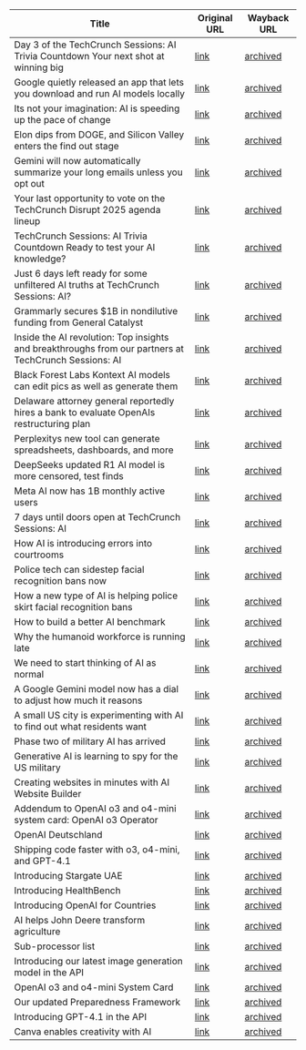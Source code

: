 | Title             | Original URL     | Wayback URL      |
|-------------------|------------------|------------------|
| Day 3 of the TechCrunch Sessions: AI Trivia Countdown  Your next shot at winning big | [link](https://techcrunch.com/2025/05/31/day-3-of-the-techcrunch-sessions-ai-trivia-countdown-your-next-shot-at-winning-big/) | [archived](http://web.archive.org/web/20250531143428/https://techcrunch.com/2025/05/31/day-3-of-the-techcrunch-sessions-ai-trivia-countdown-your-next-shot-at-winning-big/) |
| Google quietly released an app that lets you download and run AI models locally | [link](https://techcrunch.com/2025/05/31/google-quietly-released-an-app-that-lets-you-download-and-run-ai-models-locally/) | [archived](http://web.archive.org/web/20250531160434/https://techcrunch.com/2025/05/31/google-quietly-released-an-app-that-lets-you-download-and-run-ai-models-locally/) |
| Its not your imagination: AI is speeding up the pace of change | [link](https://techcrunch.com/2025/05/30/its-not-your-imagination-ai-is-speeding-up-the-pace-of-change/) | [archived](https://web.archive.org/web/20250531160435/https://techcrunch.com/2025/05/31/day-3-of-the-techcrunch-sessions-ai-trivia-countdown-your-next-shot-at-winning-big/?sidebar=a) |
| Elon dips from DOGE, and Silicon Valley enters the find out stage | [link](https://techcrunch.com/podcast/elon-dips-from-doge-and-silicon-valley-enters-the-find-out-stage/) | [archived](https://web.archive.org/web/20250531144258/https://techcrunch.com/podcast/elon-dips-from-doge-and-silicon-valley-enters-the-find-out-stage/) |
| Gemini will now automatically summarize your long emails unless you opt out | [link](https://techcrunch.com/2025/05/30/gemini-will-now-automatically-summarize-your-long-emails-unless-you-opt-out/) | [archived](http://web.archive.org/web/20250531161213/https://techcrunch.com/2025/05/30/gemini-will-now-automatically-summarize-your-long-emails-unless-you-opt-out/) |
| Your last opportunity to vote on the TechCrunch Disrupt 2025 agenda lineup | [link](https://techcrunch.com/2025/05/30/your-last-opportunity-to-vote-on-the-techcrunch-disrupt-2025-agenda-lineup/) | [archived](https://web.archive.org/web/20250531163005/https://techcrunch.com/2025/05/30/your-last-opportunity-to-vote-on-the-techcrunch-disrupt-2025-agenda-lineup/) |
| TechCrunch Sessions: AI Trivia Countdown  Ready to test your AI knowledge? | [link](https://techcrunch.com/2025/05/30/tc-sessions-ai-trivia-countdown-ready-to-test-your-ai-knowledge/) | [archived](http://web.archive.org/web/20250531161829/https://techcrunch.com/2025/05/30/tc-sessions-ai-trivia-countdown-ready-to-test-your-ai-knowledge/) |
| Just 6 days left  ready for some unfiltered AI truths at TechCrunch Sessions: AI? | [link](https://techcrunch.com/2025/05/30/just-6-days-left-ready-for-some-unfiltered-ai-truths-at-techcrunch-sessions-ai/) | [archived](https://web.archive.org/web/20250531163038/https://techcrunch.com/2025/05/30/just-6-days-left-ready-for-some-unfiltered-ai-truths-at-techcrunch-sessions-ai/) |
| Grammarly secures $1B in nondilutive funding from General Catalyst | [link](https://techcrunch.com/2025/05/29/grammarly-secures-1b-in-non-dilutive-funding-from-general-catalyst/) | [archived](http://web.archive.org/web/20250530203323/https://techcrunch.com/2025/05/29/grammarly-secures-1b-in-non-dilutive-funding-from-general-catalyst/) |
| Inside the AI revolution: Top insights and breakthroughs from our partners at TechCrunch Sessions: AI | [link](https://techcrunch.com/2025/05/29/inside-the-ai-revolution-top-insights-and-breakthroughs-from-our-partners-at-techcrunch-sessions-ai/) | [archived](http://web.archive.org/web/20250531161314/https://techcrunch.com/2025/05/29/inside-the-ai-revolution-top-insights-and-breakthroughs-from-our-partners-at-techcrunch-sessions-ai/) |
| Black Forest Labs Kontext AI models can edit pics as well as generate them | [link](https://techcrunch.com/2025/05/29/black-forest-labs-kontext-ai-models-can-edit-pics-as-well-as-generate-them/) | [archived](http://web.archive.org/web/20250530010240/https://techcrunch.com/2025/05/29/black-forest-labs-kontext-ai-models-can-edit-pics-as-well-as-generate-them/?) |
| Delaware attorney general reportedly hires a bank to evaluate OpenAIs restructuring plan | [link](https://techcrunch.com/2025/05/29/delaware-attorney-general-reportedly-hires-a-bank-to-evaluate-openais-restructuring-plan/) | [archived](https://web.archive.org/web/20250531163343/https://techcrunch.com/2025/05/29/delaware-attorney-general-reportedly-hires-a-bank-to-evaluate-openais-restructuring-plan/) |
| Perplexitys new tool can generate spreadsheets, dashboards, and more | [link](https://techcrunch.com/2025/05/29/perplexitys-new-tool-can-generate-spreadsheets-dashboards-and-more/) | [archived](http://web.archive.org/web/20250531053242/https://techcrunch.com/2025/05/29/perplexitys-new-tool-can-generate-spreadsheets-dashboards-and-more/) |
| DeepSeeks updated R1 AI model is more censored, test finds | [link](https://techcrunch.com/2025/05/29/deepseeks-updated-r1-ai-model-is-more-censored-test-finds/) | [archived](http://web.archive.org/web/20250529191559/https://techcrunch.com/2025/05/29/deepseeks-updated-r1-ai-model-is-more-censored-test-finds/) |
| Meta AI now has 1B monthly active users | [link](https://techcrunch.com/2025/05/29/meta-ai-now-has-1b-monthly-active-users/) | [archived](http://web.archive.org/web/20250530154043/https://techcrunch.com/2025/05/29/meta-ai-now-has-1b-monthly-active-users/) |
| 7 days until doors open at TechCrunch Sessions: AI | [link](https://techcrunch.com/2025/05/29/7-days-until-doors-open-at-techcrunch-sessions-ai/) | [archived](https://web.archive.org/web/20250531163535/https://techcrunch.com/2025/05/29/7-days-until-doors-open-at-techcrunch-sessions-ai/) |
| How AI is introducing errors into courtrooms | [link](https://www.technologyreview.com/2025/05/20/1116823/how-ai-is-introducing-errors-into-courtrooms/) | [archived](http://web.archive.org/web/20250521224109/https://www.technologyreview.com/2025/05/20/1116823/how-ai-is-introducing-errors-into-courtrooms/) |
| Police tech can sidestep facial recognition bans now | [link](https://www.technologyreview.com/2025/05/13/1116321/police-tech-can-sidestep-facial-recognition-bans-now/) | [archived](http://web.archive.org/web/20250520165436/https://www.technologyreview.com/2025/05/13/1116321/police-tech-can-sidestep-facial-recognition-bans-now/) |
| How a new type of AI is helping police skirt facial recognition bans | [link](https://www.technologyreview.com/2025/05/12/1116295/how-a-new-type-of-ai-is-helping-police-skirt-facial-recognition-bans/) | [archived](http://web.archive.org/web/20250527182950/https://www.technologyreview.com/2025/05/12/1116295/how-a-new-type-of-ai-is-helping-police-skirt-facial-recognition-bans/) |
| How to build a better AI benchmark | [link](https://www.technologyreview.com/2025/05/08/1116192/how-to-build-a-better-ai-benchmark/) | [archived](http://web.archive.org/web/20250514045551/https://www.technologyreview.com/2025/05/08/1116192/how-to-build-a-better-ai-benchmark) |
| Why the humanoid workforce is running late | [link](https://www.technologyreview.com/2025/05/06/1116108/why-the-humanoid-workforce-is-running-late/) | [archived](http://web.archive.org/web/20250515080711/https://www.technologyreview.com/2025/05/06/1116108/why-the-humanoid-workforce-is-running-late/) |
| We need to start thinking of AI as normal | [link](https://www.technologyreview.com/2025/04/29/1115928/is-ai-normal/) | [archived](http://web.archive.org/web/20250515081140/https://www.technologyreview.com/2025/04/29/1115928/is-ai-normal/) |
| A Google Gemini model now has a dial to adjust how much it reasons | [link](https://www.technologyreview.com/2025/04/17/1115375/a-google-gemini-model-now-has-a-dial-to-adjust-how-much-it-reasons/) | [archived](http://web.archive.org/web/20250523075024/https://www.technologyreview.com/2025/04/17/1115375/a-google-gemini-model-now-has-a-dial-to-adjust-how-much-it-reasons/) |
| A small US city is experimenting with AI to find out what residents want | [link](https://www.technologyreview.com/2025/04/15/1115125/a-small-us-city-experiments-with-ai-to-find-out-what-residents-want/) | [archived](https://web.archive.org/web/20250531163713/https://www.technologyreview.com/2025/04/15/1115125/a-small-us-city-experiments-with-ai-to-find-out-what-residents-want/) |
| Phase two of military AI has arrived | [link](https://www.technologyreview.com/2025/04/15/1115078/phase-two-of-military-ai-has-arrived/) | [archived](http://web.archive.org/web/20250430133416/https://www.technologyreview.com/2025/04/15/1115078/phase-two-of-military-ai-has-arrived/) |
| Generative AI is learning to spy for the US military | [link](https://www.technologyreview.com/2025/04/11/1114914/generative-ai-is-learning-to-spy-for-the-us-military/) | [archived](http://web.archive.org/web/20250531094851/https://www.technologyreview.com/2025/04/11/1114914/generative-ai-is-learning-to-spy-for-the-us-military/) |
| Creating websites in minutes with AI Website Builder | [link](https://openai.com/index/wix) | [archived](http://web.archive.org/web/20250511160257/https://openai.com/index/wix/) |
| Addendum to OpenAI o3 and o4-mini system card: OpenAI o3 Operator | [link](https://openai.com/index/o3-o4-mini-system-card-addendum-operator-o3) | [archived](http://web.archive.org/web/20250529152127/https://openai.com/index/o3-o4-mini-system-card-addendum-operator-o3/) |
| OpenAI Deutschland | [link](https://openai.com/index/openai-deutschland) | [archived](http://web.archive.org/web/20250526114249/https://openai.com/index/openai-deutschland/) |
| Shipping code faster with o3, o4-mini, and GPT-4.1 | [link](https://openai.com/index/coderabbit) | [archived](http://web.archive.org/web/20250523185842/https://openai.com/index/coderabbit/) |
| Introducing Stargate UAE | [link](https://openai.com/index/introducing-stargate-uae) | [archived](http://web.archive.org/web/20250529001858/https://openai.com/index/introducing-stargate-uae/) |
| Introducing HealthBench | [link](https://openai.com/index/healthbench) | [archived](http://web.archive.org/web/20250520184914/https://openai.com/index/healthbench/) |
| Introducing OpenAI for Countries | [link](https://openai.com/global-affairs/openai-for-countries) | [archived](http://web.archive.org/web/20250521193949/https://openai.com/global-affairs/openai-for-countries/) |
| AI helps John Deere transform agriculture | [link](https://openai.com/index/john-deere-justin-rose) | [archived](http://web.archive.org/web/20250507150042/https://openai.com/index/john-deere-justin-rose/) |
| Sub-processor list | [link](https://openai.com/policies/sub-processor-list) | [archived](http://web.archive.org/web/20250426005752/https://openai.com/policies/sub-processor-list/) |
| Introducing our latest image generation model in the API | [link](https://openai.com/index/image-generation-api) | [archived](http://web.archive.org/web/20250514171705/https://openai.com/index/image-generation-api/) |
| OpenAI o3 and o4-mini System Card | [link](https://openai.com/index/o3-o4-mini-system-card) | [archived](http://web.archive.org/web/20250501001608/https://openai.com/index/o3-o4-mini-system-card/) |
| Our updated Preparedness Framework | [link](https://openai.com/index/updating-our-preparedness-framework) | [archived](http://web.archive.org/web/20250523115741/https://openai.com/index/updating-our-preparedness-framework/) |
| Introducing GPT-4.1 in the API | [link](https://openai.com/index/gpt-4-1) | [archived](http://web.archive.org/web/20250530182058/https://openai.com/index/gpt-4-1/) |
| Canva enables creativity with AI | [link](https://openai.com/index/canva-cam-adams) | [archived](http://web.archive.org/web/20250428135036/https://openai.com/index/canva-cam-adams/) |
